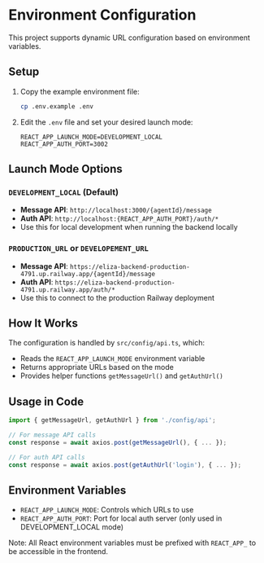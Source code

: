 # Environment Configuration

This project supports dynamic URL configuration based on environment variables.

## Setup

1. Copy the example environment file:
   ```bash
   cp .env.example .env
   ```

2. Edit the `.env` file and set your desired launch mode:
   ```env
   REACT_APP_LAUNCH_MODE=DEVELOPMENT_LOCAL
   REACT_APP_AUTH_PORT=3002
   ```

## Launch Mode Options

### `DEVELOPMENT_LOCAL` (Default)
- **Message API**: `http://localhost:3000/{agentId}/message`
- **Auth API**: `http://localhost:{REACT_APP_AUTH_PORT}/auth/*`
- Use this for local development when running the backend locally

### `PRODUCTION_URL` or `DEVELOPEMENT_URL`
- **Message API**: `https://eliza-backend-production-4791.up.railway.app/{agentId}/message`
- **Auth API**: `https://eliza-backend-production-4791.up.railway.app/auth/*`
- Use this to connect to the production Railway deployment

## How It Works

The configuration is handled by `src/config/api.ts`, which:
- Reads the `REACT_APP_LAUNCH_MODE` environment variable
- Returns appropriate URLs based on the mode
- Provides helper functions `getMessageUrl()` and `getAuthUrl()`

## Usage in Code

```typescript
import { getMessageUrl, getAuthUrl } from './config/api';

// For message API calls
const response = await axios.post(getMessageUrl(), { ... });

// For auth API calls
const response = await axios.post(getAuthUrl('login'), { ... });
```

## Environment Variables

- `REACT_APP_LAUNCH_MODE`: Controls which URLs to use
- `REACT_APP_AUTH_PORT`: Port for local auth server (only used in DEVELOPMENT_LOCAL mode)

Note: All React environment variables must be prefixed with `REACT_APP_` to be accessible in the frontend. 